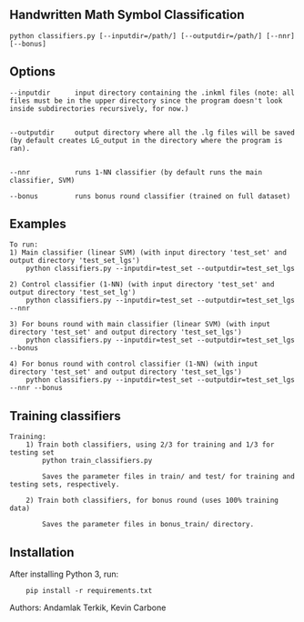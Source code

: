 ## Handwritten Math Symbol Classification

    python classifiers.py [--inputdir=/path/] [--outputdir=/path/] [--nnr] [--bonus]

## Options
    --inputdir      input directory containing the .inkml files (note: all files must be in the upper directory since the program doesn't look inside subdirectories recursively, for now.)

    
    --outputdir     output directory where all the .lg files will be saved (by default creates LG_output in the directory where the program is ran).


    --nnr           runs 1-NN classifier (by default runs the main classifier, SVM) 

    --bonus         runs bonus round classifier (trained on full dataset)



## Examples

    To run:
    1) Main classifier (linear SVM) (with input directory 'test_set' and output directory 'test_set_lgs')
        python classifiers.py --inputdir=test_set --outputdir=test_set_lgs

    2) Control classifier (1-NN) (with input directory 'test_set' and output directory 'test_set_lg')
        python classifiers.py --inputdir=test_set --outputdir=test_set_lgs --nnr

    3) For bouns round with main classifier (linear SVM) (with input directory 'test_set' and output directory 'test_set_lgs')
        python classifiers.py --inputdir=test_set --outputdir=test_set_lgs --bonus

    4) For bonus round with control classifier (1-NN) (with input directory 'test_set' and output directory 'test_set_lgs')
        python classifiers.py --inputdir=test_set --outputdir=test_set_lgs --nnr --bonus


## Training classifiers
    Training:
        1) Train both classifiers, using 2/3 for training and 1/3 for testing set
            python train_classifiers.py
            
            Saves the parameter files in train/ and test/ for training and testing sets, respectively.
            
        2) Train both classifiers, for bonus round (uses 100% training data)
        
            Saves the parameter files in bonus_train/ directory.
            

## Installation
After installing Python 3, run:

        pip install -r requirements.txt

Authors: Andamlak Terkik, Kevin Carbone
